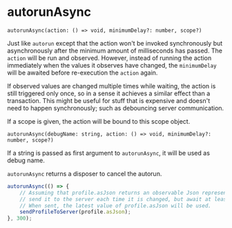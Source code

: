 # autorunAsync

`autorunAsync(action: () => void, minimumDelay?: number, scope?)`

Just like `autorun` except that the action won't be invoked synchronously but asynchronously after the minimum amount of milliseconds has passed.
The `action` will be run and observed.
However, instead of running the action immediately when the values it observes have changed, the `minimumDelay` will be awaited before re-execution the `action` again.

If observed values are changed multiple times while waiting, the action is still triggered only once, so in a sense it achieves a similar effect than a transaction.
This might be useful for stuff that is expensive and doesn't need to happen synchronously; such as debouncing server communication.

If a scope is given, the action will be bound to this scope object.

`autorunAsync(debugName: string, action: () => void, minimumDelay?: number, scope?)`

If a string is passed as first argument to `autorunAsync`, it will be used as debug name.

`autorunAsync` returns a disposer to cancel the autorun.

```javascript
autorunAsync(() => {
	// Assuming that profile.asJson returns an observable Json representation of profile,
	// send it to the server each time it is changed, but await at least 300 milliseconds before sending it.
	// When sent, the latest value of profile.asJson will be used.
	sendProfileToServer(profile.asJson);
}, 300);
```